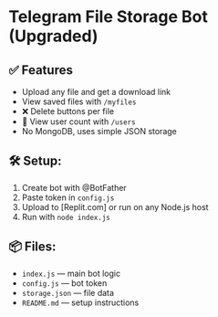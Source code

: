 # Telegram File Storage Bot (Upgraded)

## ✅ Features
- Upload any file and get a download link
- View saved files with `/myfiles`
- ❌ Delete buttons per file
- 👥 View user count with `/users`
- No MongoDB, uses simple JSON storage

## 🛠 Setup:
1. Create bot with @BotFather
2. Paste token in `config.js`
3. Upload to [Replit.com] or run on any Node.js host
4. Run with `node index.js`

## 📦 Files:
- `index.js` — main bot logic
- `config.js` — bot token
- `storage.json` — file data
- `README.md` — setup instructions